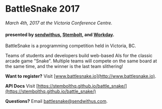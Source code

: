 BattleSnake 2017
================

_March 4th, 2017 at the Victoria Conference Centre._

#### presented by [sendwithus](https://www.sendwithus.com), [Stembolt](https://stembolt.com/), and [Workday](https://www.workday.com/).

BattleSnake is a programming competition held in Victoria, BC. 

Teams of students and developers build web-based AIs for the classic arcade game "Snake". Multiple teams will compete on the same board at the same time, and the winner is the last team slithering!

__Want to register?__ Visit [www.battlesnake.io](http://www.battlesnake.io).

__API Docs__ Visit [https://stembolthq.github.io/battle_snake/](https://stembolthq.github.io/battle_snake/)

__Questions?__ Email [battlesnake@sendwithus.com](mailto:battlesnake@sendwithus.com).
